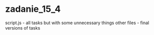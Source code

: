 # zadanie_15_4

script.js - all tasks but with some unnecessary things
other files - final versions of tasks